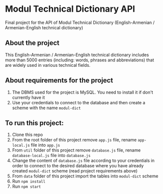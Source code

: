 # Modul Technical Dictionary API
Final project for the API of Modul Technical Dictionary (English-Armenian / Armenian-English technical dictionary)

## About the project
This English-Armenian / Armenian-English technical dictionary includes more than 5000 entries (including: words, phrases and abbreviations) that are widely used in various technical fields.

## About requirements for the project
1. The DBMS used for the project is MySQL. You need to install it if don't currently have it
2. Use your credentials to connect to the database and then create a scheme with the name `modul-dict`

## To run this project:
1. Clone this repo
2. From the root folder of this project remove `app.js` file, rename `app-local.js` file into `app.js`
3. From `util` folder of this project remove `database.js` file, rename `database-local.js` file into `database.js`
4. Change the content of `database.js` file according to your credentials in order to connect to the desired database where you have already created `modul-dict` scheme (read project requirements above)
5. From `data` folder of this project import the tables into `modul-dict` scheme
6. Run `npm install`
7. Run `npm start`
